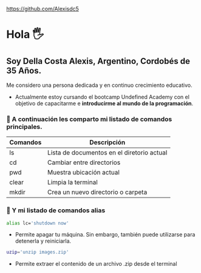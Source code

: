 https://github.com/Alexisdc5

# Hola 🖐

## Soy Della Costa Alexis, Argentino, Cordobés de 35 Años.

Me considero una persona dedicada y en continuo crecimiento educativo.

* Actualmente estoy cursando el bootcamp Undefined Academy con el objetivo de capacitarme e **introducirme al mundo de la programación**.

### 🥇 A continuación les comparto mi listado de comandos principales.

| Comandos|              Descripción                   |
|---------|--------------------------------------------|
|ls       | Lista de documentos en el diretorio actual |
|cd       | Cambiar entre directorios                  |
|pwd      | Muestra ubicación actual                   |
|clear    | Limpia la terminal                         |
|mkdir    | Crea un nuevo directorio o carpeta         |

### 🥇 Y mi listado de comandos alias

``` bash
alias lc='shutdown now'
```
* Permite apagar tu máquina. Sin embargo, también puede utilizarse para detenerla y reiniciarla.
``` bash
uzip='unzip images.zip'
```
* Permite extraer el contenido de un archivo .zip desde el terminal